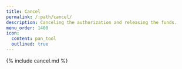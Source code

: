 ```yaml
---
title: Cancel
permalink: /:path/cancel/
description: Canceling the authorization and releasing the funds.
menu_order: 1400
icon:
  content: pan_tool
  outlined: true
---
```


{% include cancel.md %}
